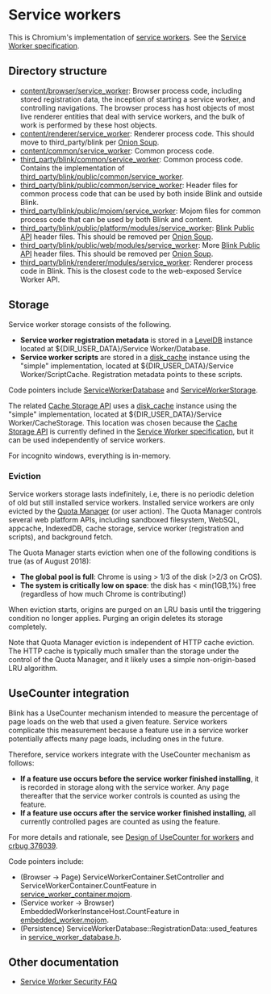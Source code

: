 # Service workers
[content/browser/service_worker]: /content/browser/service_worker
[content/renderer/service_worker]: /content/renderer/service_worker
[content/renderer/service_worker]: /content/renderer/service_worker
[content/common/service_worker]: /content/common/service_worker
[disk_cache]: /net/disk_cache/README.md
[embedded_worker.mojom]: https://codesearch.chromium.org/chromium/src/content/common/service_worker/embedded_worker.mojom
[service_worker_container.mojom]: https://codesearch.chromium.org/chromium/src/third_party/blink/public/mojom/service_worker/service_worker_container.mojom
[service_worker_database.h]: https://codesearch.chromium.org/chromium/src/content/browser/service_worker/service_worker_database.h
[third_party/blink/common/service_worker]: /third_party/blink/common/service_worker
[third_party/blink/public/common/service_worker]: /third_party/blink/public/common/service_worker
[third_party/blink/public/mojom/service_worker]: /third_party/blink/public/mojom/service_worker
[third_party/blink/public/platform/modules/service_worker]: /third_party/blink/public/platform/modules/service_worker
[third_party/blink/public/web/modules/service_worker]: /third_party/blink/public/web/modules/service_worker
[third_party/blink/renderer/modules/service_worker]: /third_party/blink/renderer/modules/service_worker
[Blink Public API]: /third_party/blink/public/README.md
[Cache Storage API]: /content/browser/cache_storage/README.md
[LevelDB]: /third_party/leveldatabase/README.chromium
[Onion Soup]: https://docs.google.com/document/d/1K1nO8G9dO9kNSmtVz2gJ2GG9gQOTgm65sJlV3Fga4jE/edit?usp=sharing
[Quota Manager]: /storage/browser/quota
[ServiceWorkerDatabase]: https://codesearch.chromium.org/chromium/src/content/browser/service_worker/service_worker_database.h
[ServiceWorkerStorage]: https://codesearch.chromium.org/chromium/src/content/browser/service_worker/service_worker_storage.h
[Service Worker specification]: https://w3c.github.io/ServiceWorker/

This is Chromium's implementation of [service
workers](https://developer.mozilla.org/en-US/docs/Web/API/Service_Worker_API).
See the [Service Worker specification].

## Directory structure

- [content/browser/service_worker]: Browser process code, including stored
  registration data, the inception of starting a service worker, and controlling
  navigations. The browser process has host objects of most live renderer
  entities that deal with service workers, and the bulk of work is performed by
  these host objects.
- [content/renderer/service_worker]: Renderer process code. This should move to
  third_party/blink per [Onion Soup].
- [content/common/service_worker]: Common process code.
- [third_party/blink/common/service_worker]: Common process code. Contains the
  implementation of [third_party/blink/public/common/service_worker].
- [third_party/blink/public/common/service_worker]: Header files for common
  process code that can be used by both inside Blink and outside Blink.
- [third_party/blink/public/mojom/service_worker]: Mojom files for common
  process code that can be used by both Blink and content.
- [third_party/blink/public/platform/modules/service_worker]: [Blink Public API]
  header files. This should be removed per [Onion Soup].
- [third_party/blink/public/web/modules/service_worker]: More [Blink Public API]
  header files. This should be removed per [Onion Soup].
- [third_party/blink/renderer/modules/service_worker]: Renderer process code in
  Blink. This is the closest code to the web-exposed Service Worker API.

## Storage

Service worker storage consists of the following.
- **Service worker registration metadata** is stored in a [LevelDB] instance
  located at ${DIR_USER_DATA}/Service Worker/Database.
- **Service worker scripts** are stored in a [disk_cache] instance using the
  "simple" implementation, located at ${DIR_USER_DATA}/Service
  Worker/ScriptCache. Registration metadata points to these scripts.

Code pointers include [ServiceWorkerDatabase] and [ServiceWorkerStorage].

The related [Cache Storage API] uses a [disk_cache] instance using the "simple"
implementation, located at ${DIR_USER_DATA}/Service Worker/CacheStorage. This
location was chosen because the [Cache Storage API] is currently defined in the
[Service Worker specification], but it can be used independently of service
workers.

For incognito windows, everything is in-memory.

### Eviction

Service workers storage lasts indefinitely, i.e, there is no periodic deletion
of old but still installed service workers. Installed service workers are only
evicted by the [Quota Manager] (or user action). The Quota Manager controls
several web platform APIs, including sandboxed filesystem, WebSQL, appcache,
IndexedDB, cache storage, service worker (registration and scripts), and
background fetch.

The Quota Manager starts eviction when one of the following conditions is true
(as of August 2018):
- **The global pool is full**: Chrome is using > 1/3 of the disk (>2/3 on CrOS).
- **The system is critically low on space**: the disk has < min(1GB,1%) free
  (regardless of how much Chrome is contributing!)

When eviction starts, origins are purged on an LRU basis until the triggering
condition no longer applies. Purging an origin deletes its storage completely.

Note that Quota Manager eviction is independent of HTTP cache eviction. The
HTTP cache is typically much smaller than the storage under the control of the
Quota Manager, and it likely uses a simple non-origin-based LRU algorithm.

## UseCounter integration

Blink has a UseCounter mechanism intended to measure the percentage of page
loads on the web that used a given feature.  Service workers complicate this
measurement because a feature use in a service worker potentially affects many
page loads, including ones in the future.

Therefore, service workers integrate with the UseCounter mechanism as follows:
- **If a feature use occurs before the service worker finished installing**, it
is recorded in storage along with the service worker. Any page thereafter that
the service worker controls is counted as using the feature.
- **If a feature use occurs after the service worker finished installing**, all
currently controlled pages are counted as using the feature.

For more details and rationale, see [Design of UseCounter for
workers](https://docs.google.com/document/d/1VyYZnhjBdk-MzCRAcX37TM5-yjwTY40U_J9rWnEAo8c/edit?usp=sharing)
and [crbug 376039](https://bugs.chromium.org/p/chromium/issues/detail?id=376039).

Code pointers include:
- (Browser -> Page) ServiceWorkerContainer.SetController and
ServiceWorkerContainer.CountFeature in [service_worker_container.mojom].
- (Service worker -> Browser) EmbeddedWorkerInstanceHost.CountFeature
in [embedded_worker.mojom].
- (Persistence) ServiceWorkerDatabase::RegistrationData::used_features
in [service_worker_database.h].

## Other documentation

- [Service Worker Security FAQ](/docs/security/service-worker-security-faq.md)
